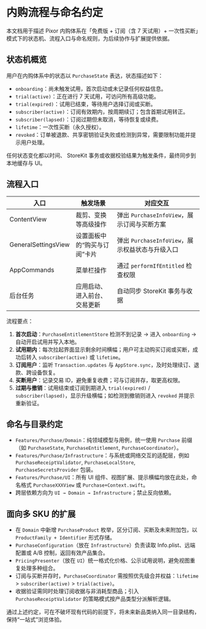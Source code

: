 # 内购流程与命名约定

本文档用于描述 Pixor 内购体系在「免费版 + 订阅（含 7 天试用）+ 一次性买断」模式下的状态机、流程入口与命名规则，为后续协作与扩展提供依据。

## 状态机概览

用户在内购体系中的状态以 `PurchaseState` 表达，状态描述如下：

- `onboarding`：尚未触发试用，首次启动或未记录任何权益信息。
- `trial(active)`：正在进行 7 天试用，可访问所有高级功能。
- `trial(expired)`：试用已结束，等待用户选择订阅或买断。
- `subscriber(active)`：订阅有效期内，按周期续订；包含首期试用转正。
- `subscriber(lapsed)`：订阅过期但未取消，等待恢复或续费。
- `lifetime`：一次性买断（永久授权）。
- `revoked`：订单被退款、共享密钥验证失败或检测到异常，需要限制功能并提示用户处理。

任何状态变化都以时间、 StoreKit 事务或收据校验结果为触发条件，最终同步到本地缓存与 UI。
## 流程入口

| 入口 | 触发场景 | 对应交互 |
| --- | --- | --- |
| ContentView | 裁剪、变换等高级操作 | 弹出 `PurchaseInfoView`，展示订阅与买断方案 |
| GeneralSettingsView | 设置面板中的“购买与订阅”卡片 | 弹出 `PurchaseInfoView`，展示权益状态与升级入口 |
| AppCommands | 菜单栏操作 | 通过 `performIfEntitled` 检查权限 |
| 后台任务 | 应用启动、进入前台、交易更新 | 自动同步 StoreKit 事务与收据 |

流程要点：

1. **首次启动**：`PurchaseEntitlementStore` 检测不到记录 → 进入 `onboarding` → 自动开启试用并写入本地。
2. **试用期内**：每次拉起界面显示剩余时间横幅；用户可主动购买订阅或买断，成功后转入 `subscriber(active)` 或 `lifetime`。
3. **订阅用户**：监听 `Transaction.updates` 与 `AppStore.sync`，及时处理续订、退款、跨设备恢复。
4. **买断用户**：记录交易 ID，避免重复收费；可与订阅并存，取更高权限。
5. **过期与撤销**：试用结束或订阅到期进入 `trial(expired)` / `subscriber(lapsed)`，显示升级横幅；如检测到撤销则进入 `revoked` 并提示重新验证。

## 命名与目录约定

- `Features/Purchase/Domain`：纯领域模型与用例，统一使用 `Purchase` 前缀（如 `PurchaseState`, `PurchaseEntitlement`, `PurchaseCoordinator`）。
- `Features/Purchase/Infrastructure`：与系统或网络交互的适配层，例如 `PurchaseReceiptValidator`, `PurchaseLocalStore`, `PurchaseSecretsProvider` 包装。
- `Features/Purchase/UI`：所有 UI 组件、视图扩展、提示横幅均放在此处，命名格式 `PurchaseXXXView` 或 `Purchase+Context.swift`。
- 跨层依赖方向为 `UI → Domain → Infrastructure`；禁止反向依赖。
## 面向多 SKU 的扩展

- 在 `Domain` 中新增 `PurchaseProduct` 枚举，区分订阅、买断及未来附加包，以 `ProductFamily + Identifier` 形式存储。
- `PurchaseConfiguration`（放在 `Infrastructure`）负责读取 Info.plist、远端配置或 A/B 控制，返回有效产品集合。
- `PricingPresenter`（放在 `UI`）统一格式化价格、公示试用说明，避免视图重复处理多种组合。
- 订阅与买断并存时，`PurchaseCoordinator` 需按照优先级合并权益：`lifetime` > `subscriber(active)` > `trial(active)`。
- 收据验证需同时处理订阅收据与非消耗型商品；引入 `PurchaseReceiptValidator` 的策略模式按产品类型分派解析逻辑。

通过上述约定，可在不破坏现有代码的前提下，将未来新品类纳入同一目录结构，保持“一站式”浏览体验。
